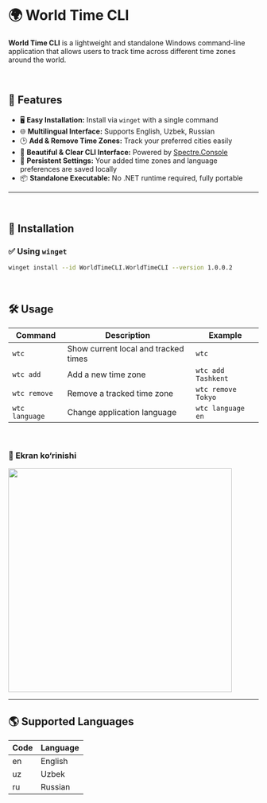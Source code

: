 # 🌍 World Time CLI

**World Time CLI** is a lightweight and standalone Windows command-line application that allows users to track time across different time zones around the world.


<br>

## 🚀 Features

- 🖥️ **Easy Installation:** Install via `winget` with a single command  
- 🌐 **Multilingual Interface:** Supports English, Uzbek, Russian  
- 🕑 **Add & Remove Time Zones:** Track your preferred cities easily  
- 🧩 **Beautiful & Clear CLI Interface:** Powered by [Spectre.Console](https://spectreconsole.net)  
- 📁 **Persistent Settings:** Your added time zones and language preferences are saved locally  
- 📦 **Standalone Executable:** No .NET runtime required, fully portable

---

<br>

## 💾 Installation

### ✅ Using `winget`
```sh
winget install --id WorldTimeCLI.WorldTimeCLI --version 1.0.0.2
```
<br>

## 🛠 Usage

| Command        | Description                          | Example            |
| -------------- | ------------------------------------ | ------------------ |
| `wtc`          | Show current local and tracked times | `wtc`              |
| `wtc add`      | Add a new time zone                  | `wtc add Tashkent` |
| `wtc remove`   | Remove a tracked time zone           | `wtc remove Tokyo` |
| `wtc language` | Change application language          | `wtc language en`  |

<br>


<h3>📸 Ekran ko‘rinishi</h3>

<img src="https://github.com/user-attachments/assets/a507cfab-9dad-4faf-8acb-0441e3ffa55b" width="450"/>

---

## 🌎 Supported Languages
| Code | Language |
| ---- | -------- |
| en   | English  |
| uz   | Uzbek    |
| ru   | Russian  |




